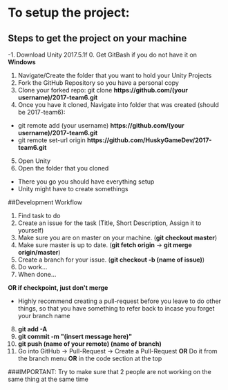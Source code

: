 # To setup the project:


## Steps to get the project on your machine
-1. Download Unity 2017.5.1f
0. Get GitBash if you do not have it on **Windows**
1. Navigate/Create the folder that you want to hold your Unity Projects
2. Fork the GitHub Repository so you have a personal copy
3. Clone your forked repo: git clone **ht<span>tps://github.com/(your username)/2017-team6.git**
4. Once you have it cloned, Navigate into folder that was created (should be 2017-team6): 
* git remote add (your username) **ht<span>tps://github.com/(your username)/2017-team6.git**
* git remote set-url origin **ht<span>tps://github.com/HuskyGameDev/2017-team6.git**
5. Open Unity
6. Open the folder that you cloned
- There you go you should have everything setup
- Unity might have to create somethings

##Development Workflow

1. Find task to do
2. Create an issue for the task (Title, Short Description, Assign it to yourself)
3. Make sure you are on master on your machine. (**git checkout master**)
4. Make sure master is up to date. (**git fetch origin** -> **git merge origin/master**)
5. Create a branch for your issue. (**git checkout -b (name of issue)**)
6. Do work...
7. When done... 

**OR if checkpoint, just don't merge**
* Highly recommend creating a pull-request before you leave to do other things, so that you have something to refer back to incase you forget your branch name
8. **git add -A**
9. **git commit -m "(insert message here)"**
10. **git push (name of your remote) (name of branch)**
11. Go into GitHub -> Pull-Request -> Create a Pull-Request **OR** Do it from the branch menu **OR** in the code section at the top


###IMPORTANT: Try to make sure that 2 people are not working on the same thing at the same time
